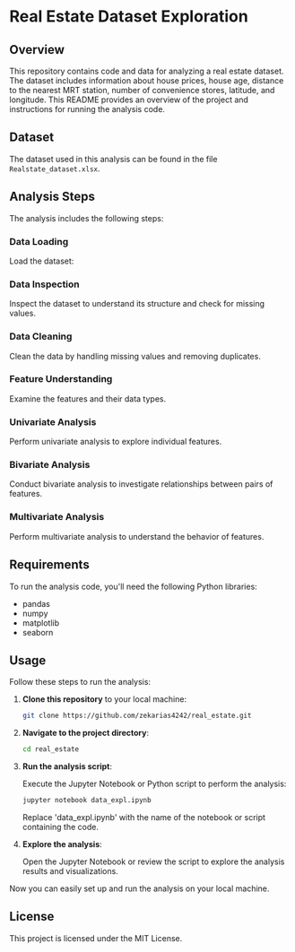 # Real Estate Dataset Exploration

## Overview

This repository contains code and data for analyzing a real estate dataset. The dataset includes information about house prices, house age, distance to the nearest MRT station, number of convenience stores, latitude, and longitude. This README provides an overview of the project and instructions for running the analysis code.

## Dataset

The dataset used in this analysis can be found in the file `Realstate_dataset.xlsx`.

## Analysis Steps

The analysis includes the following steps:

### Data Loading

Load the dataset:

### Data Inspection

Inspect the dataset to understand its structure and check for missing values.

### Data Cleaning

Clean the data by handling missing values and removing duplicates.

### Feature Understanding

Examine the features and their data types.

### Univariate Analysis

Perform univariate analysis to explore individual features.

### Bivariate Analysis

Conduct bivariate analysis to investigate relationships between pairs of features.

### Multivariate Analysis

Perform multivariate analysis to understand the behavior of features.

## Requirements

To run the analysis code, you'll need the following Python libraries:

- pandas
- numpy
- matplotlib
- seaborn

## Usage

Follow these steps to run the analysis:

1. **Clone this repository** to your local machine:

    ```bash
    git clone https://github.com/zekarias4242/real_estate.git
    ```

2. **Navigate to the project directory**:

    ```bash
    cd real_estate
    ```


3. **Run the analysis script**:

    Execute the Jupyter Notebook or Python script to perform the analysis:

    ```bash
    jupyter notebook data_expl.ipynb
    ```

    Replace 'data_expl.ipynb' with the name of the notebook or script containing the code.

4. **Explore the analysis**:

    Open the Jupyter Notebook or review the script to explore the analysis results and visualizations.

Now you can easily set up and run the analysis on your local machine.
## License

This project is licensed under the MIT License.
